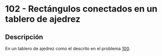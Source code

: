 # 102 - Rectángulos conectados en un tablero de ajedrez

## Descripción

En un tablero de ajedrez como el descrito en el problema [100]().